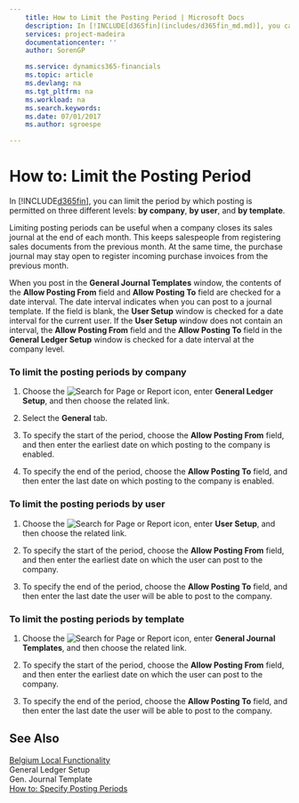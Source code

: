 ```yaml
---
    title: How to Limit the Posting Period | Microsoft Docs
    description: In [!INCLUDE[d365fin](includes/d365fin_md.md)], you can limit the period by which posting is permitted on three different levels: **by company**, **by user**, and **by template**.
    services: project-madeira
    documentationcenter: ''
    author: SorenGP

    ms.service: dynamics365-financials
    ms.topic: article
    ms.devlang: na
    ms.tgt_pltfrm: na
    ms.workload: na
    ms.search.keywords:
    ms.date: 07/01/2017
    ms.author: sgroespe

---
```

# How to: Limit the Posting Period
In [!INCLUDE[d365fin](includes/d365fin_md.md)], you can limit the period by which posting is permitted on three different levels: **by company**, **by user**, and **by template**.  
  
 Limiting posting periods can be useful when a company closes its sales journal at the end of each month. This keeps salespeople from registering sales documents from the previous month. At the same time, the purchase journal may stay open to register incoming purchase invoices from the previous month.  
  
 When you post in the **General Journal Templates** window, the contents of the **Allow Posting From** field and **Allow Posting To** field are checked for a date interval. The date interval indicates when you can post to a journal template. If the field is blank, the **User Setup** window is checked for a date interval for the current user. If the **User Setup** window does not contain an interval, the **Allow Posting From** field and the **Allow Posting To** field in the **General Ledger Setup** window is checked for a date interval at the company level.  
  
### To limit the posting periods by company  
  
1.  Choose the ![Search for Page or Report](media/ui-search/search_small.png "Search for Page or Report icon") icon, enter **General Ledger Setup**, and then choose the related link.  
  
2.  Select the **General** tab.  
  
3.  To specify the start of the period, choose the **Allow Posting From** field, and then enter the earliest date on which posting to the company is enabled.  
  
4.  To specify the end of the period, choose the **Allow Posting To** field, and then enter the last date on which posting to the company is enabled.  
  
### To limit the posting periods by user  
  
1.  Choose the ![Search for Page or Report](media/ui-search/search_small.png "Search for Page or Report icon") icon, enter **User Setup**, and then choose the related link.  
  
2.  To specify the start of the period, choose the **Allow Posting From** field, and then enter the earliest date on which the user can post to the company.  
  
3.  To specify the end of the period, choose the **Allow Posting To** field, and then enter the last date the user will be able to post to the company.  
  
### To limit the posting periods by template  
  
1.  Choose the ![Search for Page or Report](media/ui-search/search_small.png "Search for Page or Report icon") icon, enter **General Journal Templates**, and then choose the related link.  
  
2.  To specify the start of the period, choose the **Allow Posting From** field, and then enter the earliest date on which the user can post to the company.  
  
3.  To specify the end of the period, choose the **Allow Posting To** field, and then enter the last date the user will be able to post to the company.  
  
## See Also  
 [Belgium Local Functionality](belgium-local-functionality.md)   
 General Ledger Setup   
 Gen. Journal Template   
 [How to: Specify Posting Periods](how-to-specify-posting-periods.md)